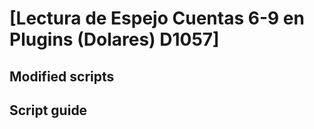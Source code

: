 # [Lectura de Espejo Cuentas 6-9 en Plugins (Dolares) D1057]


## Modified scripts


## Script guide










